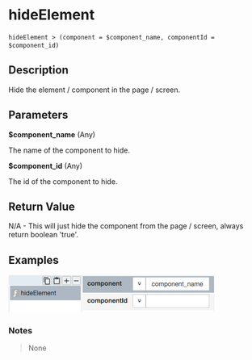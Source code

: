 # hideElement

	hideElement > (component = $component_name, componentId = $component_id)

## Description

Hide the element / component in the page / screen.

## Parameters

**$component_name** (Any)

The name of the component to hide.

**$component_id** (Any)

The id of the component to hide.

## Return Value

N/A - This will just hide the component from the page / screen, always return boolean 'true'.

## Examples

![](hideElement.png?raw=true)

### Notes
> None

